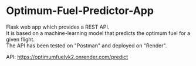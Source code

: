 # Optimum-Fuel-Predictor-App

Flask web app which provides a REST API.  
It is based on a machine-learning model that predicts the optimum fuel for a given flight.  
The API has been tested on "Postman" and deployed on "Render".  

API: https://optimumfuelvk2.onrender.com/predict 
